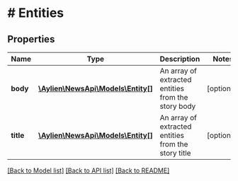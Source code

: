 # # Entities

## Properties

Name | Type | Description | Notes
------------ | ------------- | ------------- | -------------
**body** | [**\Aylien\NewsApi\Models\Entity[]**](Entity.md) | An array of extracted entities from the story body | [optional] 
**title** | [**\Aylien\NewsApi\Models\Entity[]**](Entity.md) | An array of extracted entities from the story title | [optional] 

[[Back to Model list]](../../README.md#documentation-for-models) [[Back to API list]](../../README.md#documentation-for-api-endpoints) [[Back to README]](../../README.md)


